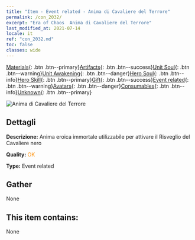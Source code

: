 ```yaml
---
title: "Item - Event related - Anima di Cavaliere del Terrore"
permalink: /con_2032/
excerpt: "Era of Chaos  Anima di Cavaliere del Terrore"
last_modified_at: 2021-07-14
locale: it
ref: "con_2032.md"
toc: false
classes: wide
---
```

 [Materials](/ItemsIT/){: .btn .btn--primary}[Artifacts](/ItemsIT/Artifacts/){: .btn .btn--success}[Unit Soul](/ItemsIT/UnitSoul/){: .btn .btn--warning}[Unit Awakening](/ItemsIT/UnitAwakening/){: .btn .btn--danger}[Hero Soul](/ItemsIT/HeroSoul/){: .btn .btn--info}[Hero Skill](/ItemsIT/HeroSkill/){: .btn .btn--primary}[Gift](/ItemsIT/Gift/){: .btn .btn--success}[Event related](/ItemsIT/Events/){: .btn .btn--warning}[Avatars](/ItemsIT/Avatars/){: .btn .btn--danger}[Consumables](/ItemsIT/Consumables/){: .btn .btn--info}[Unknown](/ItemsIT/Unknown/){: .btn .btn--primary}

 ![Anima di Cavaliere del Terrore](/images/t/juexing_306.jpg)

## Dettagli
 **Descrizione:** Anima eroica immortale utilizzabile per attivare il Risveglio del Cavaliere nero

 **Quality:** <span style="color: #FF8C00">OK</span>

 **Type:** Event related

## Gather

  None

## This item contains:

  None

